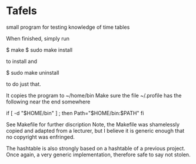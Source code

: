 # Tafels
small program for testing knowledge of time tables

When finished, simply run

$ make
$ sudo make install

to install and

$ sudo make uninstall

to do just that.

It copies the program to ~/home/bin
Make sure the file ~/.profile has the following near the end somewhere

if [ -d "$HOME/bin" ] ; then
  Path="$HOME/bin:$PATH"
fi

See Makefile for further discription
Note, the Makefile was shamelessly copied and adapted from a lecturer, but
I believe it is generic enough that no copyright was enfringed.  

The hashtable is also strongly based on a hashtable of a previous project.  
Once again, a very generic implementation, therefore safe to say not stolen.  
